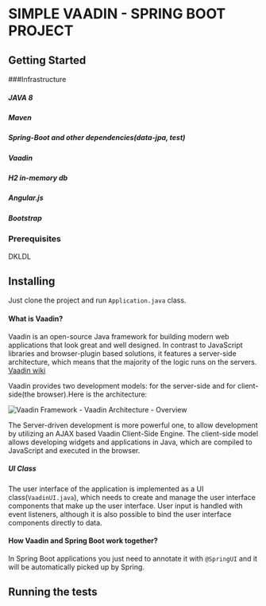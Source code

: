 # SIMPLE VAADIN - SPRING BOOT PROJECT

## Getting Started

###Infrastructure

##### JAVA 8
##### Maven 
##### Spring-Boot and other dependencies(data-jpa, test)
##### Vaadin
##### H2 in-memory db
##### Angular.js
##### Bootstrap

### Prerequisites
DKLDL

## Installing

Just clone the project and run `Application.java` class.

#### What is Vaadin?
Vaadin is an open-source Java framework for building modern web applications that look great and well designed. In contrast to JavaScript libraries and browser-plugin based solutions, it features a server-side architecture, which means that the majority of the logic runs on the servers. 
[Vaadin wiki](https://en.wikipedia.org/wiki/Vaadin)

Vaadin provides two development models: for the server-side and for client-side(the browser).Here is the architecture:

![Vaadin Framework - Vaadin Architecture - Overview](https://github.com/fiskra/SampleVaadin/tree/master/src/main/resources/images/architecture-detailed.png)

The Server-driven development is more powerful one, to allow development by utilizing an AJAX based Vaadin Client-Side Engine.
The client-side model allows developing widgets and applications in Java, which are compiled to JavaScript and executed in the browser.

##### UI Class 
The user interface of the application is implemented as a UI class(`VaadinUI.java`), which needs to create and manage the user interface components that make up the user interface. User input is handled with event listeners, although it is also possible to bind the user interface components directly to data. 

#### How Vaadin and Spring Boot work together? 

In Spring Boot applications you just need to annotate it with `@SpringUI` and it will be automatically picked up by Spring.

## Running the tests